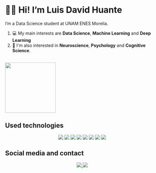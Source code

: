 # 👋🏻 Hi! I’m Luis David Huante
I’m a Data Science student at UNAM ENES Morelia. 
1. 💻 My main interests are **Data Science**, **Machine Learning** and **Deep Learning** 
2. 🧠 I'm also interested in **Neuroscience**, **Psychology** and **Cognitive Science**. <br/>
<br/> 

<img height="165em" src="https://github-readme-stats.vercel.app/api?username=LuisDHuante&show_icons=true&theme=github_dark">


## Used technologies
<p align="center">
  <img src="https://img.shields.io/badge/Python-14354C?style=for-the-badge&logo=python&logoColor=white"/> 
  <img src= "https://img.shields.io/badge/jupyter-%23FA0F00.svg?style=for-the-badge&logo=jupyter&logoColor=white)"/> 
  <img src= "https://img.shields.io/badge/pandas-%23150458.svg?style=for-the-badge&logo=pandas&logoColor=white)"/> 
  <img src="https://img.shields.io/badge/Linux-FCC624?style=for-the-badge&logo=linux&logoColor=black"/> 
  <img src="https://img.shields.io/badge/git-%23F05033.svg?style=for-the-badge&logo=git&logoColor=white"/> 
  <img src="https://img.shields.io/badge/scikit--learn-%23F7931E.svg?style=for-the-badge&logo=scikit-learn&logoColor=white"/> 
  <img src="https://img.shields.io/badge/numpy-%23013243.svg?style=for-the-badge&logo=numpy&logoColor=white"/> 
  <img src="https://img.shields.io/badge/R-276DC3?style=for-the-badge&logo=r&logoColor=white"/>
  </p>
  
## Social media and contact 
<p align="center">
      <a href="https://open.spotify.com/user/ldhuante">
        <img src="https://img.shields.io/badge/Spotify-1ED760?&style=for-the-badge&logo=spotify&logoColor=white" />
    </a>
     <a href="">
        <img src="https://img.shields.io/badge/LinkedIn-0077B5?style=for-the-badge&logo=linkedin&logoColor=white" />
    </a>
</p>
<!---
LuisDHuante/LuisDHuante is a ✨ special ✨ repository because its `README.md` (this file) appears on your GitHub profile.
You can click the Preview link to take a look at your changes.
--->

